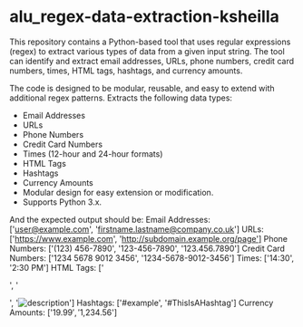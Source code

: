 # alu_regex-data-extraction-ksheilla
This repository contains a Python-based tool that uses regular expressions (regex) to extract various types of data from a given input string. The tool can identify and extract email addresses, URLs, phone numbers, credit card numbers, times, HTML tags, hashtags, and currency amounts.

The code is designed to be modular, reusable, and easy to extend with additional regex patterns.
 Extracts the following data types:
  - Email Addresses
  - URLs
  - Phone Numbers
  - Credit Card Numbers
  - Times (12-hour and 24-hour formats)
  - HTML Tags
  - Hashtags
  - Currency Amounts
- Modular design for easy extension or modification.
- Supports Python 3.x.

And the expected output should be:
Email Addresses: ['user@example.com', 'firstname.lastname@company.co.uk']
URLs: ['https://www.example.com', 'http://subdomain.example.org/page']
Phone Numbers: ['(123) 456-7890', '123-456-7890', '123.456.7890']
Credit Card Numbers: ['1234 5678 9012 3456', '1234-5678-9012-3456']
Times: ['14:30', '2:30 PM']
HTML Tags: ['<p>', '<div class="example">', '<img src="image.jpg" alt="description">']
Hashtags: ['#example', '#ThisIsAHashtag']
Currency Amounts: ['$19.99', '$1,234.56']
